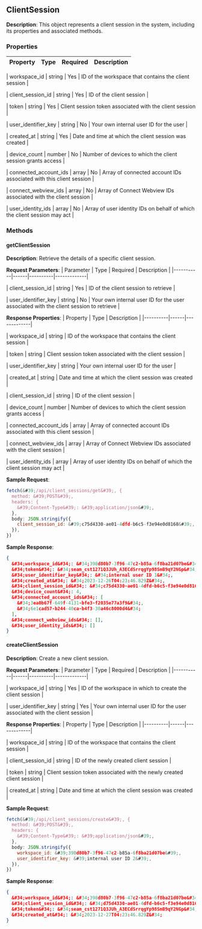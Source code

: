 
  ## ClientSession
  
  **Description**: This object represents a client session in the system, including its properties and associated methods.
  
  ### Properties
  
  | Property | Type | Required | Description |
  |----------|------|----------|-------------|
  
  | workspace_id | string | Yes | ID of the workspace that contains the client session |
  
  | client_session_id | string | Yes | ID of the client session |
  
  | token | string | Yes | Client session token associated with the client session |
  
  | user_identifier_key | string | No | Your own internal user ID for the user |
  
  | created_at | string | Yes | Date and time at which the client session was created |
  
  | device_count | number | No | Number of devices to which the client session grants access |
  
  | connected_account_ids | array | No | Array of connected account IDs associated with this client session |
  
  | connect_webview_ids | array | No | Array of Connect Webview IDs associated with the client session |
  
  | user_identity_ids | array | No | Array of user identity IDs on behalf of which the client session may act |
  
  
  ### Methods
  
  
  #### getClientSession
  
  **Description**: Retrieve the details of a specific client session.
  
  **Request Parameters**:
  | Parameter | Type | Required | Description |
  |-----------|------|----------|-------------|
  
  | client_session_id | string | Yes | ID of the client session to retrieve |
  
  | user_identifier_key | string | No | Your own internal user ID for the user associated with the client session to retrieve |
  
  
  **Response Properties**:
  | Property | Type | Description |
  |----------|------|-------------|
  
  | workspace_id | string | ID of the workspace that contains the client session |
  
  | token | string | Client session token associated with the client session |
  
  | user_identifier_key | string | Your own internal user ID for the user |
  
  | created_at | string | Date and time at which the client session was created |
  
  | client_session_id | string | ID of the client session |
  
  | device_count | number | Number of devices to which the client session grants access |
  
  | connected_account_ids | array | Array of connected account IDs associated with this client session |
  
  | connect_webview_ids | array | Array of Connect Webview IDs associated with the client session |
  
  | user_identity_ids | array | Array of user identity IDs on behalf of which the client session may act |
  
  
  **Sample Request**:
  ```javascript
  fetch(&#39;/api/client_sessions/get&#39;, {
    method: &#39;POST&#39;,
    headers: {
      &#39;Content-Type&#39;: &#39;application/json&#39;,
    },
    body: JSON.stringify({
      client_session_id: &#39;c75d4330-ae01-4dfd-b6c5-f3e94e0d8168&#39;,
    }),
  })
  ```
  
  **Sample Response**:
  ```json
  {
    &#34;workspace_id&#34;: &#34;398d80b7-3f96-47c2-b85a-6f8ba21d07be&#34;,
    &#34;token&#34;: &#34;seam_cst1271Q3JUh_A3ECdSrrqgYp98SmB9qY2NGp&#34;,
    &#34;user_identifier_key&#34;: &#34;internal user ID 1&#34;,
    &#34;created_at&#34;: &#34;2023-12-26T04:23:46.829Z&#34;,
    &#34;client_session_id&#34;: &#34;c75d4330-ae01-4dfd-b6c5-f3e94e0d8168&#34;,
    &#34;device_count&#34;: 4,
    &#34;connected_account_ids&#34;: [
      &#34;3ea0b67f-649f-4131-bfe3-f2035e77a3f9&#34;,
      &#34;6e1cad57-b244-40ca-b4f3-30a46c8000d4&#34;
    ],
    &#34;connect_webview_ids&#34;: [],
    &#34;user_identity_ids&#34;: []
  }
  ```
  
  
  #### createClientSession
  
  **Description**: Create a new client session.
  
  **Request Parameters**:
  | Parameter | Type | Required | Description |
  |-----------|------|----------|-------------|
  
  | workspace_id | string | Yes | ID of the workspace in which to create the client session |
  
  | user_identifier_key | string | Yes | Your own internal user ID for the user associated with the client session |
  
  
  **Response Properties**:
  | Property | Type | Description |
  |----------|------|-------------|
  
  | workspace_id | string | ID of the workspace that contains the client session |
  
  | client_session_id | string | ID of the newly created client session |
  
  | token | string | Client session token associated with the newly created client session |
  
  | created_at | string | Date and time at which the client session was created |
  
  
  **Sample Request**:
  ```javascript
  fetch(&#39;/api/client_sessions/create&#39;, {
    method: &#39;POST&#39;,
    headers: {
      &#39;Content-Type&#39;: &#39;application/json&#39;,
    },
    body: JSON.stringify({
      workspace_id: &#39;398d80b7-3f96-47c2-b85a-6f8ba21d07be&#39;,
      user_identifier_key: &#39;internal user ID 2&#39;,
    }),
  })
  ```
  
  **Sample Response**:
  ```json
  {
    &#34;workspace_id&#34;: &#34;398d80b7-3f96-47c2-b85a-6f8ba21d07be&#34;,
    &#34;client_session_id&#34;: &#34;d75d4330-ae01-4dfd-b6c5-f3e94e0d8169&#34;,
    &#34;token&#34;: &#34;seam_cst1271Q3JUh_A3ECdSrrqgYp98SmB9qY2NGp&#34;,
    &#34;created_at&#34;: &#34;2023-12-27T04:23:46.829Z&#34;
  }
  ```
  
  
  